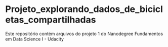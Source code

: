 # Projeto_explorando_dados_de_bicicletas_compartilhadas
Este repositório contém arquivos do projeto 1 do Nanodegree Fundamentos em Data Science I - Udacity
